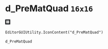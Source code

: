 # d_PreMatQuad `16x16`
<img src="/img/d_PreMatQuad.png" width=16 height=16>

``` CSharp
EditorGUIUtility.IconContent("d_PreMatQuad")
```
```
d_PreMatQuad
```
